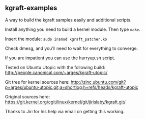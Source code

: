 kgraft-examples
---------------

A way to build the kgraft samples easily and additional scripts.

Install anything you need to build a kernel module.
Then type `make`.

Insert the module:
`sudo insmod kgraft_patcher.ko`

Check dmesg, and you'll need to wait for everything to converge.

If you are impatient you can use the hurryup.sh script.

Tested on Ubuntu Utopic with the following build:
http://people.canonical.com/~arges/kgraft-utopic/

Git tree for kernel sources here:
http://zinc.ubuntu.com/git?p=arges/ubuntu-utopic.git;a=shortlog;h=refs/heads/kgraft-utopic

Original sources here:
https://git.kernel.org/cgit/linux/kernel/git/jirislaby/kgraft.git/

Thanks to Jiri for his help via email on getting this working.
